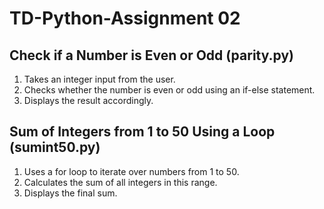 # TD-Python-Assignment 02
## Check if a Number is Even or Odd (parity.py)

1. 	Takes an integer input from the user.
2. 	Checks whether the number is even or odd using an if-else statement.
3. 	Displays the result accordingly.


## Sum of Integers from 1 to 50 Using a Loop (sumint50.py)

1. 	Uses a for loop to iterate over numbers from 1 to 50.
2. 	Calculates the sum of all integers in this range.
3. 	Displays the final sum.

